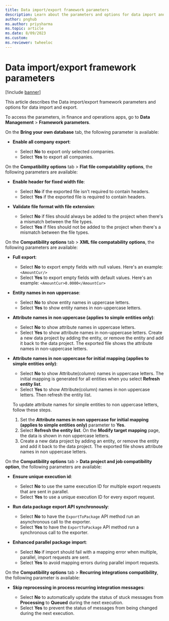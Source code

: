 ```yaml
---
title: Data import/export framework parameters
description: Learn about the parameters and options for data import and export, including how to access the parameters and navigate various parameters.
author: pnghub
ms.author: priysharma
ms.topic: article
ms.date: 8/09/2023
ms.custom:
ms.reviewer: twheeloc
---
```


# Data import/export framework parameters

[!include [banner](../includes/banner.md)]

This article describes the Data import/export framework parameters and options for data import and export.

To access the parameters, in finance and operations apps, go to **Data Management** \> **Framework parameters**.

On the **Bring your own database** tab, the following parameter is available:

- **Enable all company export**:

    - Select **No** to export only selected companies.
    - Select **Yes** to export all companies.

On the **Compatibility options** tab > **Flat file compatability options**, the following parameters are available:

- **Enable header for fixed width file**:

    - Select **No** if the exported file isn't required to contain headers.
    - Select **Yes** if the exported file is required to contain headers.

- **Validate file format with file extension**:

    - Select **No** if files should always be added to the project when there's a mismatch between the file types.
    - Select **Yes** if files should not be added to the project when there's a mismatch between the file types.

On the **Compatibility options** tab > **XML file compatability options**, the following parameters are available:
- **Full export**:
    - Select **No** to export empty fields with null values. Here's an example: `<AmountCur/>`
    - Select **Yes** to export empty fields with default values. Here's an example: `<AmountCur>0.0000</AmountCur>`

- **Entity names in non uppercase**:

    - Select **No** to show entity names in uppercase letters.
    - Select **Yes** to show entity names in non-uppercase letters.

- **Attribute names in non uppercase (applies to simple entities only)**:

    - Select **No** to show attribute names in uppercase letters.
    - Select **Yes** to show attribute names in non-uppercase letters. Create a new data project by adding the entity, or remove the entity and add it back to the data project. The exported file shows the attribute names in non-uppercase letters.

- **Attribute names in non uppercase for initial mapping (applies to simple entities only)**:

    - Select **No** to show Attribute(column) names in uppercase letters. The initial mapping is generated for all entities when you select **Refresh entity list**.
    - Select **Yes** to show Attribute(column) names in non uppercase letters. Then refresh the entity list.

    To update attribute names for simple entities to non uppercase letters, follow these steps.
    1. Set the **Attribute names in non uppercase for initial mapping (applies to simple entities only)** parameter to **Yes**.
    2. Select **Refresh the entity list**. On the **Modify target mapping** page, the data is shown in non uppercase letters.
    3. Create a new data project by adding an entity, or remove the entity and add it back to the data project. The exported file shows attribute names in non uppercase letters.

On the **Compatibility options** tab > **Data project and job compatibility option**, the following parameters are available:
- **Ensure unique execution id**:

    - Select **No** to use the same execution ID for multiple export requests that are sent in parallel.
    - Select **Yes** to use a unique execution ID for every export request.

- **Run data package export API synchronously**:

    - Select **No** to have the `ExportToPackage` API method run an asynchronous call to the exporter.
    - Select **Yes** to have the `ExportToPackage` API method run a synchronous call to the exporter.

- **Enhanced parallel package import**:

    - Select **No** if import should fail with a mapping error when multiple, parallel, import requests are sent.
    - Select **Yes** to avoid mapping errors during parallel import requests.

On the **Compatibility options** tab > **Recurring integrations compatibility**, the following parameter is available:
- **Skip reprocessing in process recurring integration messages**:
  
    - Select **No** to automatically update the status of stuck messages from **Processing** to **Queued** during the next execution.
    - Select **Yes** to prevent the status of messages from being changed during the next execution.
